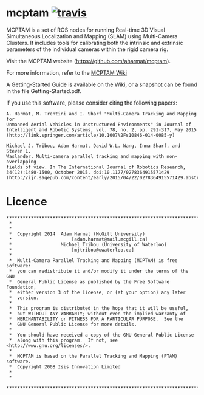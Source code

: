 # mcptam [![travis][travis_status]][travis_page]

MCPTAM is a set of ROS nodes for running Real-time 3D Visual Simultaneous
Localization and Mapping (SLAM) using Multi-Camera Clusters. It includes tools
for calibrating both the intrinsic and extrinsic parameters of the individual
cameras within the rigid camera rig.

Visit the MCPTAM website (https://github.com/aharmat/mcptam).

For more information, refer to the [MCPTAM Wiki][mcptam_wiki] 

A Getting-Started Guide is available on the Wiki, or a snapshot can be found in
the file Getting-Started.pdf.

If you use this software, please consider citing the following papers:

    A. Harmat, M. Trentini and I. Sharf "Multi-Camera Tracking and Mapping for
    Unmanned Aerial Vehicles in Unstructured Environments" in Journal of
    Intelligent and Robotic Systems, vol. 78, no. 2, pp. 291-317, May 2015
    (http://link.springer.com/article/10.1007%2Fs10846-014-0085-y)
 
    Michael J. Tribou, Adam Harmat, David W.L. Wang, Inna Sharf, and Steven L.
    Waslander. Multi-camera parallel tracking and mapping with non-overlapping
    fields of view. In The International Journal of Robotics Research,
    34(12):1480-1500, October 2015. doi:10.1177/0278364915571429
    (http://ijr.sagepub.com/content/early/2015/04/22/0278364915571429.abstract).


# Licence

    *************************************************************************
     *  
     *  
     *  Copyright 2014  Adam Harmat (McGill University) 
     *                      [adam.harmat@mail.mcgill.ca]
     *                  Michael Tribou (University of Waterloo)
     *                      [mjtribou@uwaterloo.ca]
     *
     *  Multi-Camera Parallel Tracking and Mapping (MCPTAM) is free software:
     *  you can redistribute it and/or modify it under the terms of the GNU 
     *  General Public License as published by the Free Software Foundation,
     *  either version 3 of the License, or (at your option) any later
     *  version.
     *
     *  This program is distributed in the hope that it will be useful,
     *  but WITHOUT ANY WARRANTY; without even the implied warranty of
     *  MERCHANTABILITY or FITNESS FOR A PARTICULAR PURPOSE.  See the
     *  GNU General Public License for more details.
     *
     *  You should have received a copy of the GNU General Public License
     *  along with this program.  If not, see <http://www.gnu.org/licenses/>.
     *  
     *  MCPTAM is based on the Parallel Tracking and Mapping (PTAM) software.
     *  Copyright 2008 Isis Innovation Limited
     *  
     *  
     *************************************************************************


[mcptam_wiki]: https://github.com/aharmat/mcptam/wiki
[travis_page]: https://travis-ci.org/wavelab/mcptam
[travis_status]: https://travis-ci.org/wavelab/mcptam.svg
